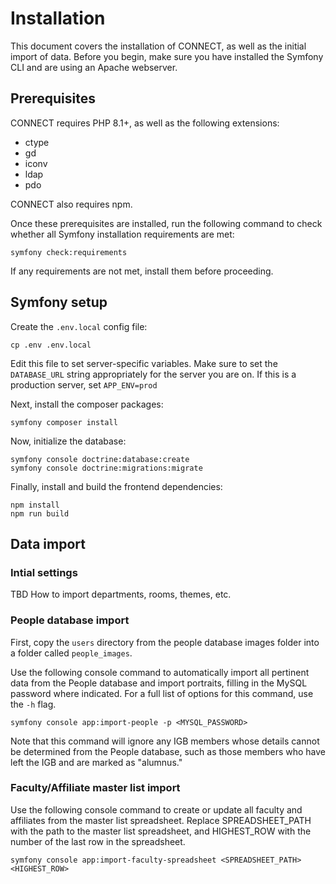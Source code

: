# Installation

This document covers the installation of CONNECT, as well as the initial import of data. Before you begin, make sure you
have installed the Symfony CLI and are using an Apache webserver.

## Prerequisites

CONNECT requires PHP 8.1+, as well as the following extensions:

- ctype
- gd
- iconv
- ldap
- pdo

CONNECT also requires npm.

Once these prerequisites are installed, run the following command to check whether all Symfony installation requirements
are met:

```shell
symfony check:requirements
```

If any requirements are not met, install them before proceeding.

## Symfony setup

Create the `.env.local` config file:

```shell
cp .env .env.local
```

Edit this file to set server-specific variables. Make sure to set the `DATABASE_URL` string appropriately for the server
you are on. If this is a production server, set `APP_ENV=prod`

Next, install the composer packages:

```shell
symfony composer install
```

Now, initialize the database:

```shell
symfony console doctrine:database:create
symfony console doctrine:migrations:migrate
```

Finally, install and build the frontend dependencies:

```shell
npm install
npm run build
```

## Data import

### Intial settings

TBD How to import departments, rooms, themes, etc.

### People database import

First, copy the `users` directory from the people database images folder into a folder called `people_images`.

Use the following console command to automatically import all pertinent data from the People database and import
portraits, filling in the MySQL password where indicated. For a full list of options for this command, use the `-h`
flag.

```shell
symfony console app:import-people -p <MYSQL_PASSWORD>
```

Note that this command will ignore any IGB members whose details cannot be determined from the People database, such as
those members who have left the IGB and are marked as "alumnus."

### Faculty/Affiliate master list import

Use the following console command to create or update all faculty and affiliates from the master list spreadsheet.
Replace SPREADSHEET_PATH with the path to the master list spreadsheet, and HIGHEST_ROW with the number of the last row
in the spreadsheet.

```shell
symfony console app:import-faculty-spreadsheet <SPREADSHEET_PATH> <HIGHEST_ROW>
```